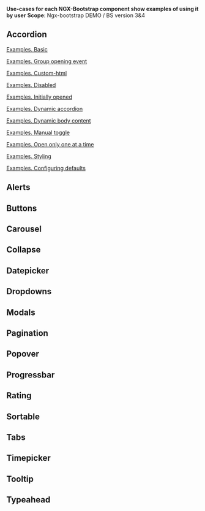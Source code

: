 **Use-cases for each NGX-Bootstrap component show examples of using it by user**
**Scope**: Ngx-bootstrap DEMO / BS version 3&4

## Accordion
[Examples. Basic](accordion/accordion.examples.basic.use-case.md)

[Examples. Group opening event](accordion/accordion.examples.group-open.use-case.md)

[Examples. Custom-html](accordion/accordion.examples.custom-html.use-case.md)

[Examples. Disabled](accordion/accordion.examples.disabled.use-case.md)

[Examples. Initially opened](accordion/accordion.examples.initially-opened.use-case.md)

[Examples. Dynamic accordion](accordion/accordion.examples.dynamic.use-case.md)

[Examples. Dynamic body content](accordion/accordion.examples.dynamic-body.use-case.md)

[Examples. Manual toggle](accordion/accordion.examples.manual-toggle.use-case.md)

[Examples. Open only one at a time](accordion/accordion.examples.only-one.use-case.md)

[Examples. Styling](accordion/accordion.examples.styling.use-case.md)

[Examples. Configuring defaults](accordion/accordion.examples.conf-defaults.use-case.md)

## Alerts


## Buttons


## Carousel

## Collapse

## Datepicker

## Dropdowns

## Modals

## Pagination

## Popover

## Progressbar

## Rating

## Sortable

## Tabs

## Timepicker

## Tooltip

## Typeahead

